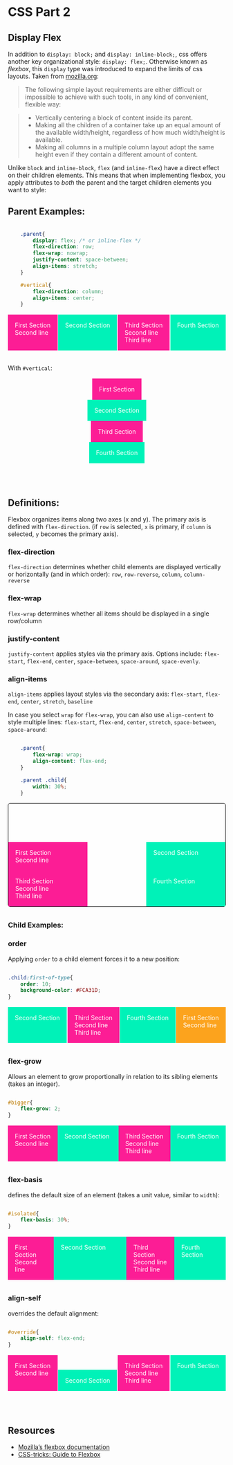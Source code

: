 # CSS Part 2
## Display Flex

In addition to `display: block;` and `display: inline-block;`, css offers another key organizational style: `display: flex;`. Otherwise known as *flexbox*, this `display` type was introduced to expand the limits of css layouts. Taken from [mozilla.org](https://developer.mozilla.org/en-US/docs/Learn/CSS/CSS_layout/Flexbox):

> The following simple layout requirements are either difficult or impossible to achieve with such tools, in any kind of convenient, flexible way:

> - Vertically centering a block of content inside its parent.
> - Making all the children of a container take up an equal amount of the available width/height, regardless of how much width/height is available.
> - Making all columns in a multiple column layout adopt the same height even if they contain a different amount of content.

Unlike `block` and `inline-block`, `flex` (and `inline-flex`) have a direct effect on their children elements. This means that when implementing flexbox, you apply attributes to *both* the parent and the target children elements you want to style:


## Parent Examples:
```css
	
	.parent{
		display: flex; /* or inline-flex */
		flex-direction: row;
		flex-wrap: nowrap;
		justify-content: space-between;
		align-items: stretch;
	}

	#vertical{
		flex-direction: column;
		align-items: center;
	}


```


<style type="text/css">
	.parent{
		display: flex; /* or inline-flex */
		flex-direction: row;
		flex-wrap: nowrap;
		justify-content: space-between;
		align-items: stretch;
		margin-top: 1rem;
		margin-bottom: 2rem;
	}

	#vertical{
		flex-direction: column;
		align-items: center;
	}

	.child{
		padding: 1rem;
		background-color: #FC1D95;
		color: white;
	}

	.child:nth-of-type(even){
		background-color: #00F2B8;
	}

</style>
<div class="parent">
	<div class="child">First Section<br>Second line</div>
	<div class="child">Second Section</div>
	<div class="child">Third Section<br>Second line<br>Third line</div>
	<div class="child">Fourth Section</div>
</div>

With `#vertical`:
<div class="parent" id="vertical">
	<div class="child">First Section</div>
	<div class="child">Second Section</div>
	<div class="child">Third Section</div>
	<div class="child">Fourth Section</div>
</div>

<br>

## Definitions:
Flexbox organizes items along two axes (x and y). The primary axis is defined with `flex-direction`. (if `row` is selected, `x` is primary, if `column` is selected, `y` becomes the primary axis).

### flex-direction
`flex-direction` determines whether child elements are displayed vertically or horizontally (and in which order): `row`, `row-reverse`, `column`,  `column-reverse`

### flex-wrap
`flex-wrap` determines whether all items should be displayed in a single row/column

### justify-content
`justify-content` applies styles via the primary axis. Options include: `flex-start`, `flex-end`, `center`, `space-between`, `space-around`, `space-evenly`.

### align-items
`align-items` applies layout styles via the secondary axis: `flex-start`, `flex-end`, `center`, `stretch`, `baseline`

In case you select `wrap` for `flex-wrap`, you can also use `align-content` to style multiple lines: `flex-start`, `flex-end`, `center`, `stretch`, `space-between`, `space-around`:

```css

	.parent{
		flex-wrap: wrap;
		align-content: flex-end;
	}

	.parent .child{
		width: 30%;
	}

```

<style type="text/css">
	#wrapping{
		flex-wrap: wrap;
		align-content: flex-end;
		height: 15rem;
		background-color: lightgray;
		border: solid 1px black;
		box-sizing: border-box;
		background-color: rgba(255,255,255,0.8);
		border-radius: 5px;
	}

	#wrapping .child{
		width: 30%;
	}
</style>

<div class="parent" id="wrapping">
	<div class="child">First Section<br>Second line</div>
	<div class="child">Second Section</div>
	<div class="child">Third Section<br>Second line<br>Third line</div>
	<div class="child">Fourth Section</div>
</div>

### Child Examples:

### order
Applying `order` to a child element forces it to a new position: 
```css

.child:first-of-type{
	order: 10;
	background-color: #FCA31D;
}

```
<style type="text/css">
	#first_child{
		order: 10;	
		background-color: #FCA31D;	
	}
</style>

<div class="parent">
	<div class="child" id="first_child">First Section<br>Second line</div>
	<div class="child">Second Section</div>
	<div class="child">Third Section<br>Second line<br>Third line</div>
	<div class="child">Fourth Section</div>
</div>

### flex-grow
Allows an element to grow proportionally in relation to its sibling elements (takes an integer).
```css

#bigger{
	flex-grow: 2;
}

```
<style type="text/css">
#bigger{
	flex-grow: 2;
}
</style>

<div class="parent">
	<div class="child">First Section<br>Second line</div>
	<div class="child" id="bigger">Second Section</div>
	<div class="child">Third Section<br>Second line<br>Third line</div>
	<div class="child">Fourth Section</div>
</div>

### flex-basis
defines the default size of an element (takes a unit value, similar to `width`):
```css

#isolated{
	flex-basis: 30%;
}

```
<style type="text/css">
#isolated{
	flex-basis: 30%;
}
</style>

<div class="parent">
	<div class="child">First Section<br>Second line</div>
	<div class="child" id="isolated">Second Section</div>
	<div class="child">Third Section<br>Second line<br>Third line</div>
	<div class="child">Fourth Section</div>
</div>

### align-self
overrides the default alignment:
```css

#override{
	align-self: flex-end;
}

```
<style type="text/css">
#override{
	align-self: flex-end;
}
</style>

<div class="parent">
	<div class="child">First Section<br>Second line</div>
	<div class="child" id="override">Second Section</div>
	<div class="child">Third Section<br>Second line<br>Third line</div>
	<div class="child">Fourth Section</div>
</div>
<br>

## Resources
- [Mozilla&rsquo;s flexbox documentation](https://developer.mozilla.org/en-US/docs/Learn/CSS/CSS_layout/Flexbox)
- [CSS-tricks: Guide to Flexbox](https://css-tricks.com/snippets/css/a-guide-to-flexbox/)



